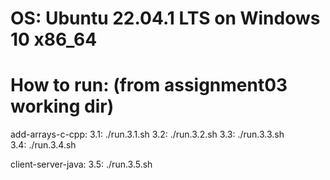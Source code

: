 # OS: Ubuntu 22.04.1 LTS on Windows 10 x86_64

# How to run: (from assignment03 working dir)
  add-arrays-c-cpp:
    3.1: ./run.3.1.sh
    3.2: ./run.3.2.sh
    3.3: ./run.3.3.sh  
    3.4: ./run.3.4.sh
  
  client-server-java:
    3.5: ./run.3.5.sh

